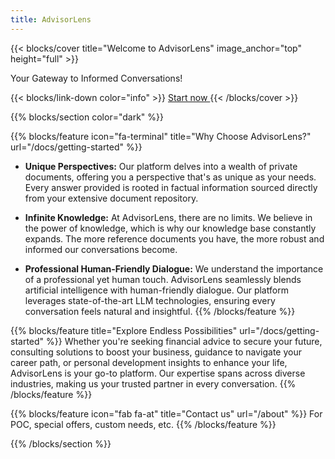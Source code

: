 ```yaml
---
title: AdvisorLens
---
```


{{< blocks/cover title="Welcome to AdvisorLens" image_anchor="top" height="full" >}}

<p class="lead mt-5">Your Gateway to Informed Conversations!
</p>
{{< blocks/link-down color="info" >}}
<a class="btn btn-lg btn-secondary me-3 mb-4" href="docs/about">
  Start now <i class="fab fa-github ms-2 "></i>
</a>
{{< /blocks/cover >}}




{{% blocks/section color="dark"  %}}

{{% blocks/feature icon="fa-terminal" title="Why Choose AdvisorLens?" url="/docs/getting-started"  %}}
* **Unique Perspectives:** Our platform delves into a wealth of private documents, offering you a perspective that's as unique as your needs. Every answer provided is rooted in factual information sourced directly from your extensive document repository. 

* **Infinite Knowledge:** At AdvisorLens, there are no limits. We believe in the power of knowledge, which is why our knowledge base constantly expands. The more reference documents you have, the more robust and informed our conversations become.

* **Professional Human-Friendly Dialogue:** We understand the importance of a professional yet human touch. AdvisorLens seamlessly blends artificial intelligence with human-friendly dialogue. Our platform leverages state-of-the-art LLM technologies, ensuring every conversation feels natural and insightful.
{{% /blocks/feature %}}


{{% blocks/feature title="Explore Endless Possibilities" url="/docs/getting-started" %}}
Whether you're seeking financial advice to secure your future, consulting solutions to boost your business, guidance to navigate your career path, or personal development insights to enhance your life, AdvisorLens is your go-to platform. Our expertise spans across diverse industries, making us your trusted partner in every conversation.
{{% /blocks/feature %}}


{{% blocks/feature icon="fab fa-at" title="Contact us" url="/about" %}}
For POC, special offers, custom needs, etc.
{{% /blocks/feature %}}


{{% /blocks/section %}}

